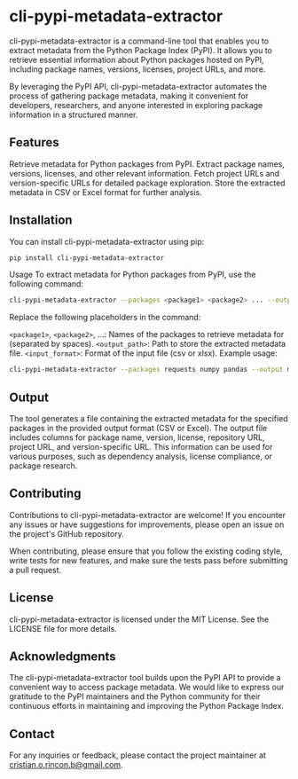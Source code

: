 # cli-pypi-metadata-extractor

cli-pypi-metadata-extractor is a command-line tool that enables you to extract metadata from the Python Package Index (PyPI). It allows you to retrieve essential information about Python packages hosted on PyPI, including package names, versions, licenses, project URLs, and more.

By leveraging the PyPI API, cli-pypi-metadata-extractor automates the process of gathering package metadata, making it convenient for developers, researchers, and anyone interested in exploring package information in a structured manner.

## Features

Retrieve metadata for Python packages from PyPI.
Extract package names, versions, licenses, and other relevant information.
Fetch project URLs and version-specific URLs for detailed package exploration.
Store the extracted metadata in CSV or Excel format for further analysis.

## Installation

You can install cli-pypi-metadata-extractor using pip:

```bash
pip install cli-pypi-metadata-extractor
```

Usage
To extract metadata for Python packages from PyPI, use the following command:

```bash
cli-pypi-metadata-extractor --packages <package1> <package2> ... --output <output_path> --format <output_format>
```

Replace the following placeholders in the command:

`<package1>`, `<package2>`, ...: Names of the packages to retrieve metadata for (separated by spaces).
`<output_path>`: Path to store the extracted metadata file.
`<input_format>`: Format of the input file (csv or xlsx).
Example usage:

```bash
cli-pypi-metadata-extractor --packages requests numpy pandas --output metadata.csv --format csv
```

## Output

The tool generates a file containing the extracted metadata for the specified packages in the provided output format (CSV or Excel). The output file includes columns for package name, version, license, repository URL, project URL, and version-specific URL. This information can be used for various purposes, such as dependency analysis, license compliance, or package research.

## Contributing

Contributions to cli-pypi-metadata-extractor are welcome! If you encounter any issues or have suggestions for improvements, please open an issue on the project's GitHub repository.

When contributing, please ensure that you follow the existing coding style, write tests for new features, and make sure the tests pass before submitting a pull request.

## License

cli-pypi-metadata-extractor is licensed under the MIT License. See the LICENSE file for more details.

## Acknowledgments

The cli-pypi-metadata-extractor tool builds upon the PyPI API to provide a convenient way to access package metadata. We would like to express our gratitude to the PyPI maintainers and the Python community for their continuous efforts in maintaining and improving the Python Package Index.

## Contact

For any inquiries or feedback, please contact the project maintainer at cristian.o.rincon.b@gmail.com.
